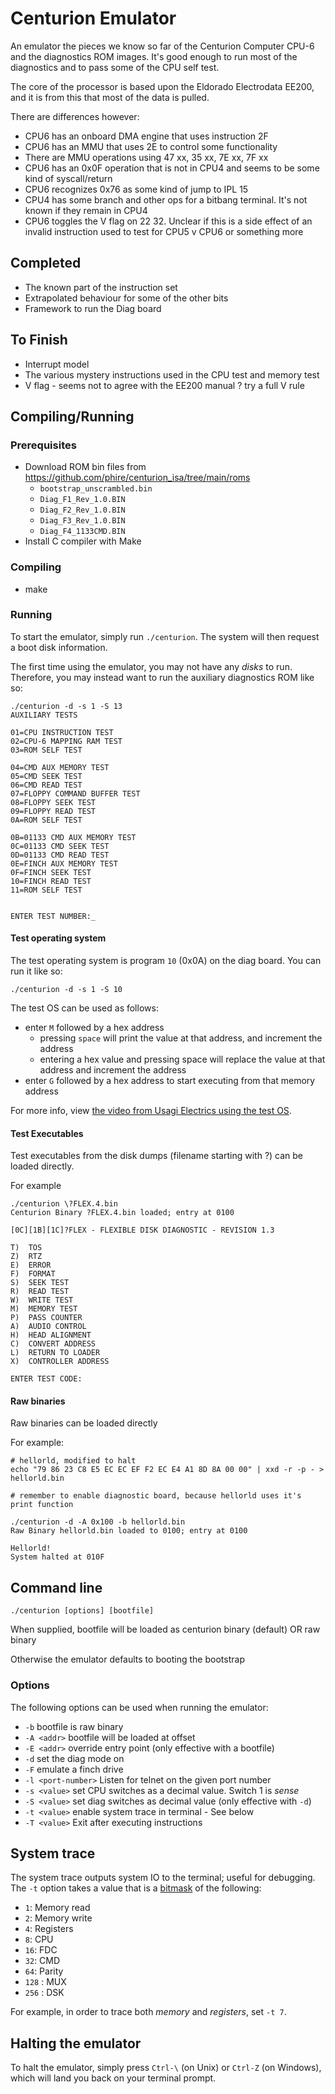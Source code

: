 # Centurion Emulator

An emulator the pieces we know so far of the Centurion Computer CPU-6 and
the diagnostics ROM images. It's good enough to run most of the diagnostics
and to pass some of the CPU self test.

The core of the processor is based upon the Eldorado Electrodata EE200, and
it is from this that most of the data is pulled.

There are differences however:

* CPU6 has an onboard DMA engine that uses instruction 2F
* CPU6 has an MMU that uses 2E to control some functionality
* There are MMU operations using 47 xx, 35 xx, 7E xx, 7F xx
* CPU6 has an 0x0F operation that is not in CPU4 and seems to be some kind of syscall/return
* CPU6 recognizes 0x76 as some kind of jump to IPL 15
* CPU4 has some branch and other ops for a bitbang terminal. It's not known if they remain in CPU4
* CPU6 toggles the V flag on 22 32. Unclear if this is a side effect of an invalid instruction used to test for CPU5 v CPU6 or something more

## Completed

* The known part of the instruction set
* Extrapolated behaviour for some of the other bits
* Framework to run the Diag board

## To Finish

* Interrupt model
* The various mystery instructions used in the CPU test and memory test
* V flag - seems not to agree with the EE200 manual ? try a full V rule


## Compiling/Running

### Prerequisites

* Download ROM bin files from https://github.com/phire/centurion_isa/tree/main/roms<br>
  * `bootstrap_unscrambled.bin`
  * `Diag_F1_Rev_1.0.BIN`
  * `Diag_F2_Rev_1.0.BIN`
  * `Diag_F3_Rev_1.0.BIN`
  * `Diag_F4_1133CMD.BIN`
* Install C compiler with Make

### Compiling

* make

### Running

To start the emulator, simply run `./centurion`. The system will then request a boot disk information.

The first time using the emulator, you may not have any *disks* to run. Therefore, you may instead want to run the auxiliary diagnostics ROM like so:

```
./centurion -d -s 1 -S 13
AUXILIARY TESTS

01=CPU INSTRUCTION TEST
02=CPU-6 MAPPING RAM TEST
03=ROM SELF TEST

04=CMD AUX MEMORY TEST
05=CMD SEEK TEST
06=CMD READ TEST
07=FLOPPY COMMAND BUFFER TEST
08=FLOPPY SEEK TEST
09=FLOPPY READ TEST
0A=ROM SELF TEST

0B=01133 CMD AUX MEMORY TEST
0C=01133 CMD SEEK TEST
0D=01133 CMD READ TEST
0E=FINCH AUX MEMORY TEST
0F=FINCH SEEK TEST
10=FINCH READ TEST
11=ROM SELF TEST


ENTER TEST NUMBER:_
```

#### Test operating system

The test operating system is program `10` (0x0A) on the diag board. You can run it like so:

```
./centurion -d -s 1 -S 10
```

The test OS can be used as follows:

- enter `M` followed by a hex address
  - pressing `space` will print the value at that address, and increment the address
  - entering a hex value and pressing space will replace the value at that address and increment the address
- enter `G` followed by a hex address to start executing from that memory address 

For more info, view [the video from Usagi Electrics using the test OS](https://youtu.be/_j2L6nkO8MQ?list=PLnw98JPyObn0wJFdbcRDP7LMz8Aw2T97V&t=828).

#### Test Executables

Test executables from the disk dumps (filename starting with ?) can be loaded directly.

For example

```
./centurion \?FLEX.4.bin
Centurion Binary ?FLEX.4.bin loaded; entry at 0100

[0C][1B][1C]?FLEX - FLEXIBLE DISK DIAGNOSTIC - REVISION 1.3

T)  TOS
Z)  RTZ
E)  ERROR
F)  FORMAT
S)  SEEK TEST
R)  READ TEST
W)  WRITE TEST
M)  MEMORY TEST
P)  PASS COUNTER
A)  AUDIO CONTROL
H)  HEAD ALIGNMENT
C)  CONVERT ADDRESS
L)  RETURN TO LOADER
X)  CONTROLLER ADDRESS

ENTER TEST CODE: 
```

#### Raw binaries

Raw binaries can be loaded directly

For example:

```
# hellorld, modified to halt
echo "79 86 23 C8 E5 EC EC EF F2 EC E4 A1 8D 8A 00 00" | xxd -r -p - > hellorld.bin

# remember to enable diagnostic board, because hellorld uses it's print function

./centurion -d -A 0x100 -b hellorld.bin
Raw Binary hellorld.bin loaded to 0100; entry at 0100

Hellorld!
System halted at 010F
```

## Command line

`./centurion [options] [bootfile]`

When supplied, bootfile will be loaded as centurion binary (default) OR raw binary

Otherwise the emulator defaults to booting the bootstrap

### Options

The following options can be used when running the emulator:

- `-b` bootfile is raw binary
- `-A <addr>` bootfile will be loaded at offset <addr>
- `-E <addr>` override entry point (only effective with a bootfile)
- `-d` set the diag mode on
- `-F` emulate a finch drive
- `-l <port-number>` Listen for telnet on the given port number
- `-s <value>` set CPU switches as a decimal value. Switch 1 is *sense*
- `-S <value>` set diag switches as decimal value (only effective with `-d`)
- `-t <value>` enable system trace in terminal - See below
- `-T <value>` Exit after executing <value> instructions

## System trace

The system trace outputs system IO to the terminal; useful for debugging. The `-t` option takes a value that is a [bitmask](https://en.wikipedia.org/wiki/Mask_(computing)) of the following:

- `1`: Memory read
- `2`: Memory write
- `4`: Registers
- `8`: CPU
- `16`: FDC
- `32`: CMD
- `64`: Parity
- `128` : MUX
- `256` : DSK

For example, in order to trace both *memory* and *registers*, set `-t 7`.

## Halting the emulator

To halt the emulator, simply press `Ctrl-\` (on Unix) or `Ctrl-Z` (on Windows), which will land you back on your terminal prompt.

